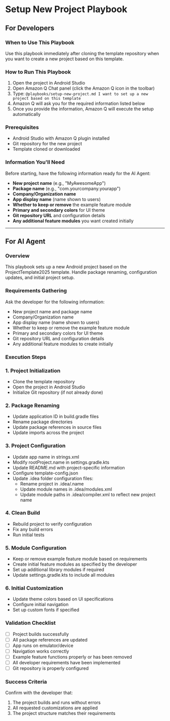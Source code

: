 # Setup New Project Playbook

## For Developers

### When to Use This Playbook
Use this playbook immediately after cloning the template repository when you want to create a new project based on this template.

### How to Run This Playbook
1. Open the project in Android Studio
2. Open Amazon Q Chat panel (click the Amazon Q icon in the toolbar)
3. Type: `@playbooks/setup-new-project.md I want to set up a new project based on this template`
4. Amazon Q will ask you for the required information listed below
5. Once you provide the information, Amazon Q will execute the setup automatically

### Prerequisites
- Android Studio with Amazon Q plugin installed
- Git repository for the new project
- Template cloned or downloaded

### Information You'll Need
Before starting, have the following information ready for the AI Agent:
- **New project name** (e.g., "MyAwesomeApp")
- **Package name** (e.g., "com.yourcompany.yourapp")
- **Company/Organization name**
- **App display name** (name shown to users)
- **Whether to keep or remove** the example feature module
- **Primary and secondary colors** for UI theme
- **Git repository URL** and configuration details
- **Any additional feature modules** you want created initially

---

## For AI Agent

### Overview
This playbook sets up a new Android project based on the ProjectTemplate2025 template. Handle package renaming, configuration updates, and initial project setup.

### Requirements Gathering
Ask the developer for the following information:
- New project name and package name
- Company/Organization name
- App display name (name shown to users)
- Whether to keep or remove the example feature module
- Primary and secondary colors for UI theme
- Git repository URL and configuration details
- Any additional feature modules to create initially

### Execution Steps

### 1. Project Initialization
- Clone the template repository
- Open the project in Android Studio
- Initialize Git repository (if not already done)

### 2. Package Renaming
- Update application ID in build.gradle files
- Rename package directories
- Update package references in source files
- Update imports across the project

### 3. Project Configuration
- Update app name in strings.xml
- Modify rootProject.name in settings.gradle.kts
- Update README.md with project-specific information
- Configure template-config.json
- Update .idea folder configuration files:
  - Rename project in .idea/.name
  - Update module names in .idea/modules.xml
  - Update module paths in .idea/compiler.xml to reflect new project name

### 4. Clean Build
- Rebuild project to verify configuration
- Fix any build errors
- Run initial tests

### 5. Module Configuration
- Keep or remove example feature module based on requirements
- Create initial feature modules as specified by the developer
- Set up additional library modules if required
- Update settings.gradle.kts to include all modules

### 6. Initial Customization
- Update theme colors based on UI specifications
- Configure initial navigation
- Set up custom fonts if specified

### Validation Checklist
- [ ] Project builds successfully
- [ ] All package references are updated
- [ ] App runs on emulator/device
- [ ] Navigation works correctly
- [ ] Example feature functions properly or has been removed
- [ ] All developer requirements have been implemented
- [ ] Git repository is properly configured

### Success Criteria
Confirm with the developer that:
1. The project builds and runs without errors
2. All requested customizations are applied
3. The project structure matches their requirements